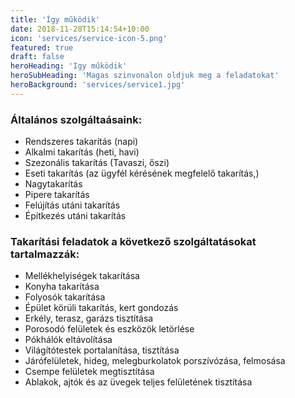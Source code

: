 ```yaml
---
title: 'Így működik'
date: 2018-11-28T15:14:54+10:00
icon: 'services/service-icon-5.png'
featured: true
draft: false
heroHeading: 'Igy működik'
heroSubHeading: 'Magas szinvonalon oldjuk meg a feladatokat'
heroBackground: 'services/service1.jpg'
---
```


### Általános szolgáltaásaink:

- Rendszeres takarítás (napi)
- Alkalmi takarítás (heti, havi)
- Szezonális takarítás (Tavaszi, őszi)
- Eseti takarítás (az ügyfél kérésének megfelelő takarítás,)
- Nagytakarítás
- Pipere takarítás
- Felújítás utáni takarítás
- Építkezés utáni takarítás


### Takarítási feladatok a következő szolgáltatásokat tartalmazzák:

- Mellékhelyiségek takarítása
- Konyha takarítása
- Folyosók takarítása
- Épület körüli takarítás, kert gondozás
- Erkély, terasz, garázs tisztítása
- Porosodó felületek és eszközök letörlése
- Pókhálók eltávolítása
- Világítótestek portalanítása, tisztítása
- Járófelületek, hideg, melegburkolatok porszívózása, felmosása
- Csempe felületek megtisztítása
- Ablakok, ajtók és az üvegek teljes felületének tisztítása